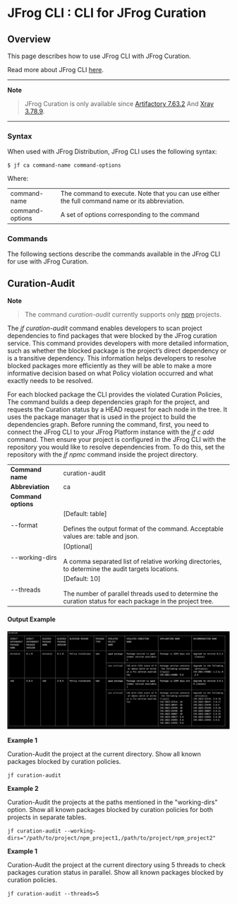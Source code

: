 JFrog CLI : CLI for JFrog Curation
======================================


Overview
--------

This page describes how to use JFrog CLI with JFrog Curation.

Read more about JFrog CLI [here](https://jfrog.com/help/r/jfrog-cli).

---
**Note**
> JFrog Curation is only available since [Artifactory 7.63.2](https://jfrog.com/help/r/jfrog-release-information/artifactory-7.63.2-cloud) And [Xray 3.78.9](https://jfrog.com/help/r/jfrog-release-information/xray-3.78.9).

---

### Syntax

When used with JFrog Distribution, JFrog CLI uses the following syntax:

	$ jf ca command-name command-options 

Where:


|                 |                                                                                                 |
|-----------------|-------------------------------------------------------------------------------------------------|
| command-name    | The command to execute. Note that you can use either the full command name or its abbreviation. |
| command-options | A set of options corresponding to the command                                                   |



### Commands

The following sections describe the commands available in the JFrog CLI for use with JFrog Curation.

Curation-Audit
---------------------
**Note**
>The command _curation-audit_ currently supports only [npm](https://www.npmjs.com/) projects.

The _jf curation-audit_ command enables developers to scan project dependencies to find packages that were blocked by the JFrog curation service. This command provides developers with more detailed information, such as whether the blocked package is the project’s direct dependency or is a transitive dependency. This information helps developers to resolve blocked packages more efficiently as they will be able to make a more informative decision based on what Policy violation occurred and what exactly needs to be resolved.

For each blocked package the CLI provides the violated Curation Policies, The command builds a deep dependencies graph for the project, and requests the Curation status by a HEAD request for each node in the tree. It uses the package manager that is used in the project to build the dependencies graph.
Before running the command, first, you need to connect the JFrog CLI to your JFrog Platform instance with the _jf c add_ command. Then ensure your project is configured in the JFrog CLI with the repository you would like to resolve dependencies from. To do this, set the repository with the _jf npmc_ command inside the project directory.




|                       |                                                                                                                                   |
|-----------------------|-----------------------------------------------------------------------------------------------------------------------------------|
| **Command name**      | curation-audit                                                                                                                    |
| **Abbreviation**      | ca                                                                                                                                |
| **Command options**   |                                                                                                                                   |
| --format              | \[Default: table\]<br><br>Defines the output format of the command. Acceptable values are: table and json.                        |
| --working-dirs        | \[Optional\]<br><br>A comma separated list of relative working directories, to determine the audit targets locations.             |
| --threads             | \[Default: 10\]<br><br>The number of parallel threads used to determine the curation status for each package in the project tree. |                                                                                                                                                                                                                                                                                                                                                                                                                                                                                                                                                                                                                                                                                                                                                                 |

#### **Output Example**

![image](images/jf-ca-output.png)


**Example 1**

Curation-Audit the project at the current directory. Show all known packages blocked by curation policies.

	jf curation-audit

**Example 2**

Curation-Audit the projects at the paths mentioned in the "working-dirs" option. Show all known packages blocked by curation policies for both projects in separate tables.

	jf curation-audit --working-dirs="/path/to/project/npm_project1,/path/to/project/npm_project2"

**Example 1**

Curation-Audit the project at the current directory using 5 threads to check packages curation status in parallel. Show all known packages blocked by curation policies.

	jf curation-audit --threads=5

